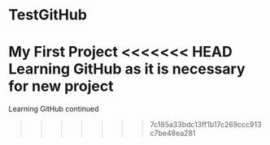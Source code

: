 TestGitHub
==========

My First Project
<<<<<<< HEAD
Learning GitHub as it is necessary for new project
=======
Learning GitHub continued
>>>>>>> 7c185a33bdc13ff1b17c269ccc913c7be48ea281
